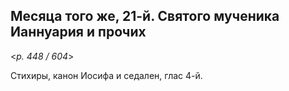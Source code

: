 
## Месяца того же, 21-й. Святого мученика Ианнуария и прочих

<*p. 448 / 604*>

Стихиры, канон Иосифа и седален, глас 4-й.    
